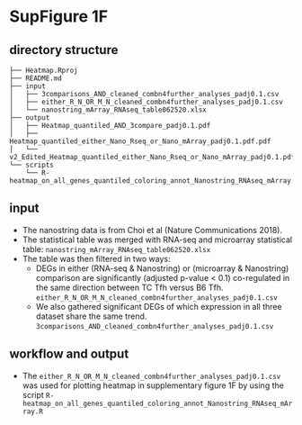 # SupFigure 1F

## directory structure
```
├── Heatmap.Rproj
├── README.md
├── input
│   ├── 3comparisons_AND_cleaned_combn4further_analyses_padj0.1.csv
│   ├── either_R_N_OR_M_N_cleaned_combn4further_analyses_padj0.1.csv
│   └── nanostring_mArray_RNAseq_table062520.xlsx
├── output
│   ├── Heatmap_quantiled_AND_3compare_padj0.1.pdf
│   ├── Heatmap_quantiled_either_Nano_Rseq_or_Nano_mArray_padj0.1.pdf.pdf
│   └── v2_Edited_Heatmap_quantiled_either_Nano_Rseq_or_Nano_mArray_padj0.1.pdf
└── scripts
    └── R-heatmap_on_all_genes_quantiled_coloring_annot_Nanostring_RNAseq_mArray.R
```

## input
- The nanostring data is from Choi et al (Nature Communications 2018).
- The statistical table was merged with RNA-seq and microarray statistical table: `nanostring_mArray_RNAseq_table062520.xlsx`
- The table was then filtered in two ways:
  - DEGs in either (RNA-seq & Nanostring) or (microarray & Nanostring) comparison are significantly (adjusted p-value < 0.1) co-regulated in the same direction between TC Tfh versus B6 Tfh. `either_R_N_OR_M_N_cleaned_combn4further_analyses_padj0.1.csv`
  - We also gathered significant DEGs of which expression in all three dataset share the same trend. `3comparisons_AND_cleaned_combn4further_analyses_padj0.1.csv`

## workflow and output
- The `either_R_N_OR_M_N_cleaned_combn4further_analyses_padj0.1.csv` was used for plotting heatmap in supplementary figure 1F by using the script `R-heatmap_on_all_genes_quantiled_coloring_annot_Nanostring_RNAseq_mArray.R`

